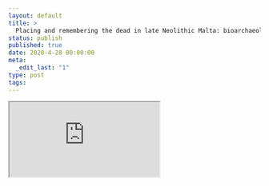 ```yaml
---
layout: default
title: >
  Placing and remembering the dead in late Neolithic Malta: bioarchaeological and spatial analysis of the Xagħra Circle Hypogeum, Gozo
status: publish
published: true
date: 2020-4-28 00:00:00
meta:
  _edit_last: "1"
type: post
tags:
---
```

<div  id="qrcode"></div>
<div>
<iframe src="https://researchers.mq.edu.au/en/publications/placing-and-remembering-the-dead-in-late-neolithic-malta-bioarcha">
</iframe>
</div>

<script type="text/javascript" src="{site.baseurl}/js/qr/qrcode.js"></script>
<script type="text/javascript">
new QRCode(document.getElementById("qrcode"), "https://researchers.mq.edu.au/en/publications/placing-and-remembering-the-dead-in-late-neolithic-malta-bioarcha");
</script>
        